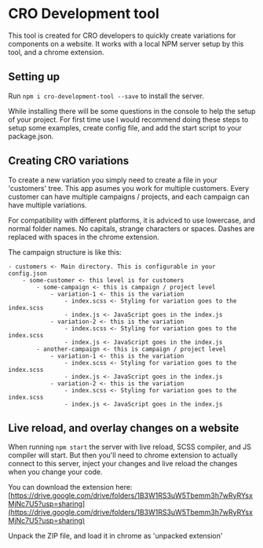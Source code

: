 # CRO Development tool

This tool is created for CRO developers to quickly create variations for components on a website.
It works with a local NPM server setup by this tool, and a chrome extension.

## Setting up

Run ```npm i cro-development-tool --save``` to install the server.

While installing there will be some questions in the console to help the setup of your project.
For first time use I would recommend doing these steps to setup some examples, create config file, and add the start script to your package.json.

## Creating CRO variations

To create a new variation you simply need to create a file in your 'customers' tree. This app asumes you work for multiple customers. Every customer can have multiple campaigns / projects, and each campaign can have multiple variations. 

For compatibility with different platforms, it is adviced to use lowercase, and normal folder names. No capitals, strange characters or spaces.
Dashes are replaced with spaces in the chrome extension.

The campaign structure is like this:

```text
- customers <- Main directory. This is configurable in your config.json
    - some-customer <- this level is for customers
        - some-campaign <- this is campaign / project level
            - variation-1 <- this is the variation
                - index.scss <- Styling for variation goes to the index.scss
                - index.js <- JavaScript goes in the index.js
            - variation-2 <- this is the variation
                - index.scss <- Styling for variation goes to the index.scss
                - index.js <- JavaScript goes in the index.js
        - another-campaign <- this is campaign / project level
            - variation-1 <- this is the variation
                - index.scss <- Styling for variation goes to the index.scss
                - index.js <- JavaScript goes in the index.js
            - variation-2 <- this is the variation
                - index.scss <- Styling for variation goes to the index.scss
                - index.js <- JavaScript goes in the index.js
```

## Live reload, and overlay changes on a website

When running ```npm start``` the server with live reload, SCSS compiler, and JS compiler will start. But then you'll need to chrome extension to actually connect to this server, inject your changes and live reload the changes when you change your code.

You can download the extension here: [https://drive.google.com/drive/folders/1B3W1RS3uW5Tbemm3h7wRyRYsxMjNc7U5?usp=sharing](https://drive.google.com/drive/folders/1B3W1RS3uW5Tbemm3h7wRyRYsxMjNc7U5?usp=sharing)

Unpack the ZIP file, and load it in chrome as 'unpacked extension'
